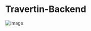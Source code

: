 # Travertin-Backend

![image](https://github.com/UC-Coding-Team/Travertin-Backend/assets/99121169/ed3b7f4f-2315-4e19-9d43-cf570fbbb480)
